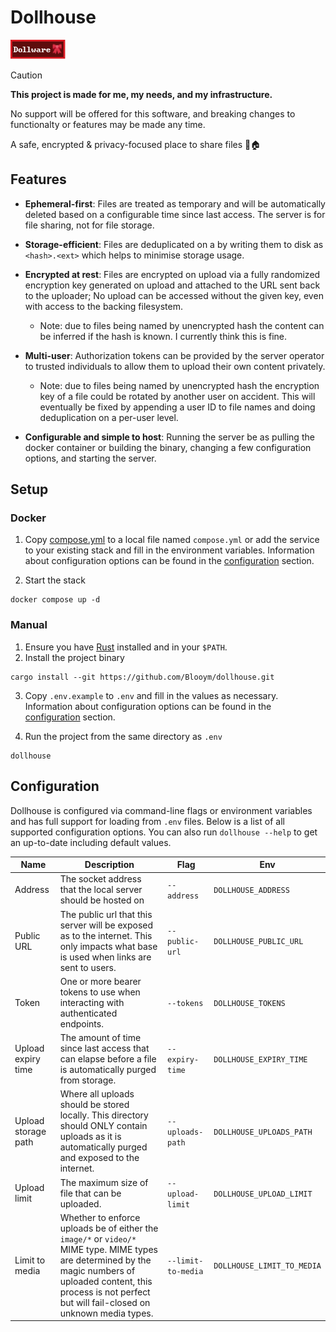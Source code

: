 # Dollhouse

![Dollware Badge](.assets/88x31.png)

> [!CAUTION]  
> **This project is made for me, my needs, and my infrastructure.**
>
> No support will be offered for this software, and breaking changes to functionalty or features may be made any time.

A safe, encrypted & privacy-focused place to share files 🎀🏠

## Features

- **Ephemeral-first**: Files are treated as temporary and will be automatically deleted based on a configurable time since last access. The server is for file sharing, not for file storage.

- **Storage-efficient**: Files are deduplicated on a by writing them to disk as `<hash>.<ext>` which helps to minimise storage usage.

- **Encrypted at rest**: Files are encrypted on upload via a fully randomized encryption key generated on upload and attached to the URL sent back to the uploader; No upload can be accessed without the given key, even with access to the backing filesystem. 
  * Note: due to files being named by unencrypted hash the content can be inferred if the hash is known. I currently think this is fine. 

- **Multi-user**: Authorization tokens can be provided by the server operator to trusted individuals to allow them to upload their own content privately.
   * Note: due to files being named by unencrypted hash the encryption key of a file could be rotated by another user on accident. This will eventually be fixed by appending a user ID to file names and doing deduplication on a per-user level.

- **Configurable and simple to host**: Running the server be as pulling the docker container or building the binary, changing a few configuration options, and starting the server.

## Setup

### Docker

1. Copy [compose.yml](./compose.yml) to a local file named `compose.yml` or add the
   service to your existing stack and fill in the environment variables.
   Information about configuration options can be found in the
   [configuration](#configuration) section.

2. Start the stack

```
docker compose up -d
```

### Manual

1. Ensure you have [Rust](https://www.rust-lang.org/tools/install) installed and
   in your `$PATH`.
2. Install the project binary

```
cargo install --git https://github.com/Blooym/dollhouse.git
```

3. Copy `.env.example` to `.env` and fill in the values as necessary.
   Information about configuration options can be found in the
   [configuration](#configuration) section.

4. Run the project from the same directory as `.env`

```
dollhouse
```

## Configuration

Dollhouse is configured via command-line flags or environment variables and has full support for loading from `.env` files. Below is a list of all supported configuration options. You can also run `dollhouse --help` to get an up-to-date including default values.

| Name                | Description                                                                                                                                                                                                                | Flag               | Env                        |
| ------------------- | -------------------------------------------------------------------------------------------------------------------------------------------------------------------------------------------------------------------------- | ------------------ | -------------------------- |
| Address             | The socket address that the local server should be hosted on                                                                                                                                                               | `--address`        | `DOLLHOUSE_ADDRESS`        |
| Public URL          | The public url that this server will be exposed as to the internet. This only impacts what base is used when links are sent to users.                                                                                      | `--public-url`     | `DOLLHOUSE_PUBLIC_URL`     |
| Token               | One or more bearer tokens to use when interacting with authenticated endpoints.                                                                                                                                            | `--tokens`         | `DOLLHOUSE_TOKENS`         |
| Upload expiry time  | The amount of time since last access that can elapse before a file is automatically purged from storage.                                                                                                                   | `--expiry-time`    | `DOLLHOUSE_EXPIRY_TIME`    |
| Upload storage path | Where all uploads should be stored locally. This directory should ONLY contain uploads as it is automatically purged and exposed to the internet.                                                                          | `--uploads-path`   | `DOLLHOUSE_UPLOADS_PATH`   |
| Upload limit        | The maximum size of file that can be uploaded.                                                                                                                                                                             | `--upload-limit`   | `DOLLHOUSE_UPLOAD_LIMIT`   |
| Limit to media      | Whether to enforce uploads be of either the `image/*` or `video/*` MIME type. MIME types are determined by the magic numbers of uploaded content, this process is not perfect but will fail-closed on unknown media types. | `--limit-to-media` | `DOLLHOUSE_LIMIT_TO_MEDIA` |
